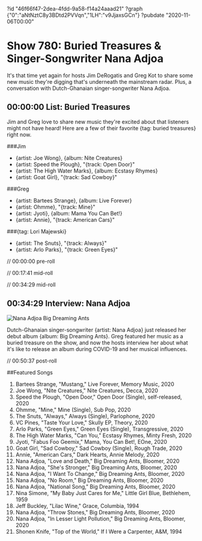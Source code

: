 ?id "46f66f47-2dea-4fdd-9a58-f14a24aaad21"
?graph {"0":"aNtNztC8y3BDtd2PVVqn","1LH":"v9JjaxsGCn"}
?pubdate "2020-11-06T00:00"
# Show 780: Buried Treasures & Singer-Songwriter Nana Adjoa

It's that time yet again for hosts Jim DeRogatis and Greg Kot to share some new music they're digging that's underneath the mainstream radar. Plus, a conversation with Dutch-Ghanaian singer-songwriter Nana Adjoa.

## 00:00:00 List: Buried Treasures

Jim and Greg love to share new music they're excited about that listeners might not have heard! Here are a few of their favorite {tag: buried treasures} right now.


###Jim
- {artist: Joe Wong}, {album: Nite Creatures}
- {artist: Speed the Plough}, "{track: Open Door}"
- {artist: The High Water Marks}, {album: Ecstasy Rhymes}
- {artist: Goat Girl}, "{track: Sad Cowboy}" 


###Greg
- {artist: Bartees Strange}, {album: Live Forever}
- {artist: Ohmme}, "{track: Mine}"
- {artist: Jyoti}, {album: Mama You Can Bet!}
- {artist: Annie}, "{track: American Cars}"

###{tag: Lori Majewski}
- {artist: The Snuts}, "{track: Always}"
- {artist: Arlo Parks}, "{track: Green Eyes}"


// 00:00:00 pre-roll

// 00:17:41 mid-roll

// 00:34:29 mid-roll


## 00:34:29 Interview: Nana Adjoa

![Nana Adjoa Big Dreaming Ants](https://static.soundopinions.org/assets/780/1LH1.jpg)

Dutch-Ghanaian singer-songwriter {artist: Nana Adjoa} just released her debut album {album: Big Dreaming Ants}. Greg featured her music as a buried treasure on the show, and now the hosts interview her about what it's like to release an album during COVID-19 and her musical influences.


// 00:50:37 post-roll


##Featured Songs

1. Bartees Strange, "Mustang," Live Forever, Memory Music, 2020
1. Joe Wong, "Nite Creatures," Nite Creatures, Decca, 2020
1. Speed the Plough, "Open Door," Open Door (Single), self-released, 2020
1. Ohmme, "Mine," Mine (Single), Sub Pop, 2020
1. The Snuts, "Always," Always (Single), Parlophone, 2020
1. VC Pines, "Taste Your Love," Skully EP, Theory, 2020
1. Arlo Parks, "Green Eyes," Green Eyes (Single), Transgressive, 2020
1. The High Water Marks, "Can You," Ecstasy Rhymes, Minty Fresh, 2020
1. Jyoti, "Fabus Foo Geemix," Mama, You Can Bet!, EOne, 2020
1. Goat Girl, "Sad Cowboy," Sad Cowboy (Single), Rough Trade, 2020
1. Annie, "American Cars," Dark Hearts, Annie Melody, 2020
1. Nana Adjoa, "Love and Death," Big Dreaming Ants, Bloomer, 2020
1. Nana Adjoa, "She's Stronger," Big Dreaming Ants, Bloomer, 2020
1. Nana Adjoa, "I Want To Change," Big Dreaming Ants, Bloomer, 2020
1. Nana Adjoa, "No Room," Big Dreaming Ants, Bloomer, 2020
1. Nana Adjoa, "National Song," Big Dreaming Ants, Bloomer, 2020
1. Nina Simone, "My Baby Just Cares for Me," Little Girl Blue, Bethlehem, 1959
1. Jeff Buckley, "Lilac Wine," Grace, Columbia, 1994
1. Nana Adjoa, "Throw Stones," Big Dreaming Ants, Bloomer, 2020
1. Nana Adjoa, "In Lesser Light Pollution," Big Dreaming Ants, Bloomer, 2020
1. Shonen Knife, "Top of the World," If I Were a Carpenter, A&M, 1994
